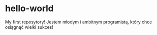 # hello-world
My first reposytory!
Jestem młodym i ambitnym programistą, który chce osiągnąć wielki sukces!
